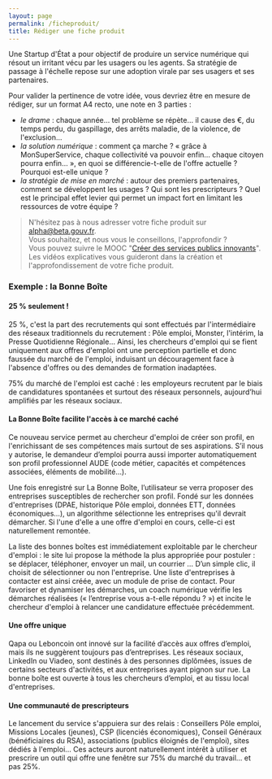 ```yaml
---
layout: page
permalink: /ficheproduit/
title: Rédiger une fiche produit
---
```


Une Startup d'État a pour objectif de produire un service numérique qui résout un irritant vécu par les usagers ou les agents. Sa stratégie de passage à l'échelle repose sur une adoption virale par ses usagers et ses partenaires.

Pour valider la pertinence de votre idée, vous devriez être en mesure de rédiger, sur un format A4 recto, une note en 3 parties :

- *le drame* : chaque année… tel problème se répète… il cause des €, du temps perdu, du gaspillage, des arrêts maladie, de la violence, de l'exclusion…
- *la solution numérique* : comment ça marche ? « grâce à MonSuperService, chaque collectivité va pouvoir enfin… chaque citoyen pourra enfin… », en quoi se différencie-t-elle de l'offre actuelle ? Pourquoi est-elle unique ?
- *la stratégie de mise en marché* : autour des premiers partenaires, comment se développent les usages ? Qui sont les prescripteurs ? Quel est le principal effet levier qui permet un impact fort en limitant les ressources de votre équipe ?

> N'hésitez pas à nous adresser votre fiche produit sur [alpha@beta.gouv.fr](mailto:alpha@beta.gouv.fr).  
> Vous souhaitez, et nous vous le conseillons, l'approfondir ?  
> Vous pouvez suivre le MOOC "[Créer des services publics innovants](/programme/formation/mooc)".  
> Les vidéos explicatives vous guideront dans la création et l'approfondissement de votre fiche produit.

### Exemple : la Bonne Boîte

#### 25 % seulement !

25 %, c'est la part des recrutements qui sont effectués par l'intermédiaire des réseaux traditionnels du recrutement : Pôle emploi, Monster, l'intérim, la Presse Quotidienne Régionale… Ainsi, les chercheurs d'emploi qui se fient uniquement aux offres d'emploi ont une perception partielle et donc faussée du marché de l'emploi, induisant un découragement face à l'absence d'offres ou des demandes de formation inadaptées.

75% du marché de l'emploi est caché : les employeurs recrutent par le biais de candidatures spontanées et surtout des réseaux personnels, aujourd’hui amplifiés par les réseaux sociaux.

#### La Bonne Boîte facilite l'accès à ce marché caché

Ce nouveau service permet au chercheur d'emploi de créer son profil, en l'enrichissant de ses compétences mais surtout de ses aspirations. S’il nous y autorise, le demandeur d’emploi pourra aussi importer automatiquement son profil professionnel AUDE (code métier, capacités et compétences associées, éléments de mobilité…).

Une fois enregistré sur La Bonne Boîte, l’utilisateur se verra proposer des entreprises susceptibles de rechercher son profil. Fondé sur les données d'entreprises (DPAE, historique Pôle emploi, données ETT, données économiques…), un algorithme sélectionne les entreprises qu'il devrait démarcher. Si l'une d'elle a une offre d'emploi en cours, celle-ci est naturellement remontée.

La liste des bonnes boîtes est immédiatement exploitable par le chercheur d'emploi : le site lui propose la méthode la plus appropriée pour postuler : se déplacer, téléphoner, envoyer un mail, un courrier … D’un simple clic, il choisit de sélectionner ou non l'entreprise. Une liste d'entreprises à contacter est ainsi créée, avec un module de prise de contact. Pour favoriser et dynamiser les démarches, un coach numérique vérifie les démarches réalisées (« l’entreprise vous a-t-elle répondu ? ») et incite le chercheur d'emploi à relancer une candidature effectuée précédemment.

#### Une offre unique

Qapa ou Leboncoin ont innové sur la facilité d’accès aux offres d’emploi, mais ils ne suggèrent toujours pas d’entreprises. Les réseaux sociaux, LinkedIn ou Viadeo, sont destinés à des personnes diplômées, issues de certains secteurs d'activités, et aux entreprises ayant pignon sur rue. La bonne boîte est ouverte à tous les chercheurs d’emploi, et au tissu local d'entreprises.

#### Une communauté de prescripteurs

Le lancement du service s'appuiera sur des relais : Conseillers Pôle emploi, Missions Locales (jeunes), CSP (licenciés économiques), Conseil Généraux (bénéficiaires du RSA), associations (publics éloignés de l'emploi), sites dédiés à l'emploi… Ces acteurs auront naturellement intérêt à utiliser et prescrire un outil qui offre une fenêtre sur 75% du marché du travail… et pas 25%.
